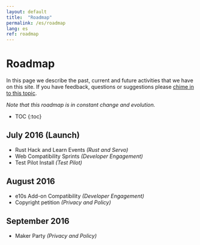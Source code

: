 ```yaml
---
layout: default
title:  "Roadmap"
permalink: /es/roadmap
lang: es
ref: roadmap
---
```


# Roadmap

In this page we describe the past, current and future activities that we have on this site. If you have feedback, questions or suggestions please [chime in to this topic](#).

*Note that this roadmap is in constant change and evolution.*

* TOC
{:toc}

## July 2016 (Launch)

* Rust Hack and Learn Events *(Rust and Servo)*
* Web Compatibility Sprints *(Developer Engagement)*
* Test Pilot Install *(Test Pilot)*

## August 2016

* e10s Add-on Compatibility *(Developer Engagement)*
* Copyright petition *(Privacy and Policy)*

## September 2016

* Maker Party *(Privacy and Policy)*
